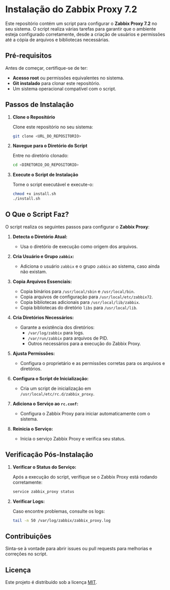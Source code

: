 # Instalação do Zabbix Proxy 7.2

Este repositório contém um script para configurar o **Zabbix Proxy 7.2** no seu sistema. O script realiza várias tarefas para garantir que o ambiente esteja configurado corretamente, desde a criação de usuários e permissões até a cópia de arquivos e bibliotecas necessárias.

## Pré-requisitos

Antes de começar, certifique-se de ter:

- **Acesso root** ou permissões equivalentes no sistema.
- **Git instalado** para clonar este repositório.
- Um sistema operacional compatível com o script.

## Passos de Instalação

1. **Clone o Repositório**

   Clone este repositório no seu sistema:

   ```bash
   git clone <URL_DO_REPOSITORIO>
   ```

2. **Navegue para o Diretório do Script**

   Entre no diretório clonado:

   ```bash
   cd <DIRETORIO_DO_REPOSITORIO>
   ```

3. **Execute o Script de Instalação**

   Torne o script executável e execute-o:

   ```bash
   chmod +x install.sh
   ./install.sh
   ```

## O Que o Script Faz?

O script realiza os seguintes passos para configurar o **Zabbix Proxy**:

1. **Detecta o Diretório Atual:**
   - Usa o diretório de execução como origem dos arquivos.

2. **Cria Usuário e Grupo `zabbix`:**
   - Adiciona o usuário `zabbix` e o grupo `zabbix` ao sistema, caso ainda não existam.

3. **Copia Arquivos Essenciais:**
   - Copia binários para `/usr/local/sbin` e `/usr/local/bin`.
   - Copia arquivos de configuração para `/usr/local/etc/zabbix72`.
   - Copia bibliotecas adicionais para `/usr/local/lib/zabbix`.
   - Copia bibliotecas do diretório `libs` para `/usr/local/lib`.

4. **Cria Diretórios Necessários:**
   - Garante a existência dos diretórios:
     - `/var/log/zabbix` para logs.
     - `/var/run/zabbix` para arquivos de PID.
     - Outros necessários para a execução do Zabbix Proxy.

5. **Ajusta Permissões:**
   - Configura o proprietário e as permissões corretas para os arquivos e diretórios.

6. **Configura o Script de Inicialização:**
   - Cria um script de inicialização em `/usr/local/etc/rc.d/zabbix_proxy`.

7. **Adiciona o Serviço ao `rc.conf`:**
   - Configura o Zabbix Proxy para iniciar automaticamente com o sistema.

8. **Reinicia o Serviço:**
   - Inicia o serviço Zabbix Proxy e verifica seu status.

## Verificação Pós-Instalação

1. **Verificar o Status do Serviço:**

   Após a execução do script, verifique se o Zabbix Proxy está rodando corretamente:

   ```bash
   service zabbix_proxy status
   ```

2. **Verificar Logs:**

   Caso encontre problemas, consulte os logs:

   ```bash
   tail -n 50 /var/log/zabbix/zabbix_proxy.log
   ```

## Contribuições

Sinta-se à vontade para abrir issues ou pull requests para melhorias e correções no script.

## Licença

Este projeto é distribuído sob a licença [MIT](LICENSE).
